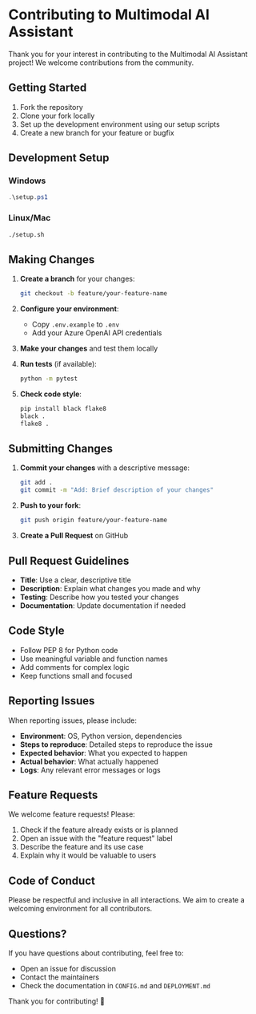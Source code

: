 # Contributing to Multimodal AI Assistant

Thank you for your interest in contributing to the Multimodal AI Assistant project! We welcome contributions from the community.

## Getting Started

1. Fork the repository
2. Clone your fork locally
3. Set up the development environment using our setup scripts
4. Create a new branch for your feature or bugfix

## Development Setup

### Windows
```powershell
.\setup.ps1
```

### Linux/Mac
```bash
./setup.sh
```

## Making Changes

1. **Create a branch** for your changes:
   ```bash
   git checkout -b feature/your-feature-name
   ```

2. **Configure your environment**:
   - Copy `.env.example` to `.env`
   - Add your Azure OpenAI API credentials

3. **Make your changes** and test them locally

4. **Run tests** (if available):
   ```bash
   python -m pytest
   ```

5. **Check code style**:
   ```bash
   pip install black flake8
   black .
   flake8 .
   ```

## Submitting Changes

1. **Commit your changes** with a descriptive message:
   ```bash
   git add .
   git commit -m "Add: Brief description of your changes"
   ```

2. **Push to your fork**:
   ```bash
   git push origin feature/your-feature-name
   ```

3. **Create a Pull Request** on GitHub

## Pull Request Guidelines

- **Title**: Use a clear, descriptive title
- **Description**: Explain what changes you made and why
- **Testing**: Describe how you tested your changes
- **Documentation**: Update documentation if needed

## Code Style

- Follow PEP 8 for Python code
- Use meaningful variable and function names
- Add comments for complex logic
- Keep functions small and focused

## Reporting Issues

When reporting issues, please include:

- **Environment**: OS, Python version, dependencies
- **Steps to reproduce**: Detailed steps to reproduce the issue
- **Expected behavior**: What you expected to happen
- **Actual behavior**: What actually happened
- **Logs**: Any relevant error messages or logs

## Feature Requests

We welcome feature requests! Please:

1. Check if the feature already exists or is planned
2. Open an issue with the "feature request" label
3. Describe the feature and its use case
4. Explain why it would be valuable to users

## Code of Conduct

Please be respectful and inclusive in all interactions. We aim to create a welcoming environment for all contributors.

## Questions?

If you have questions about contributing, feel free to:

- Open an issue for discussion
- Contact the maintainers
- Check the documentation in `CONFIG.md` and `DEPLOYMENT.md`

Thank you for contributing! 🚀

